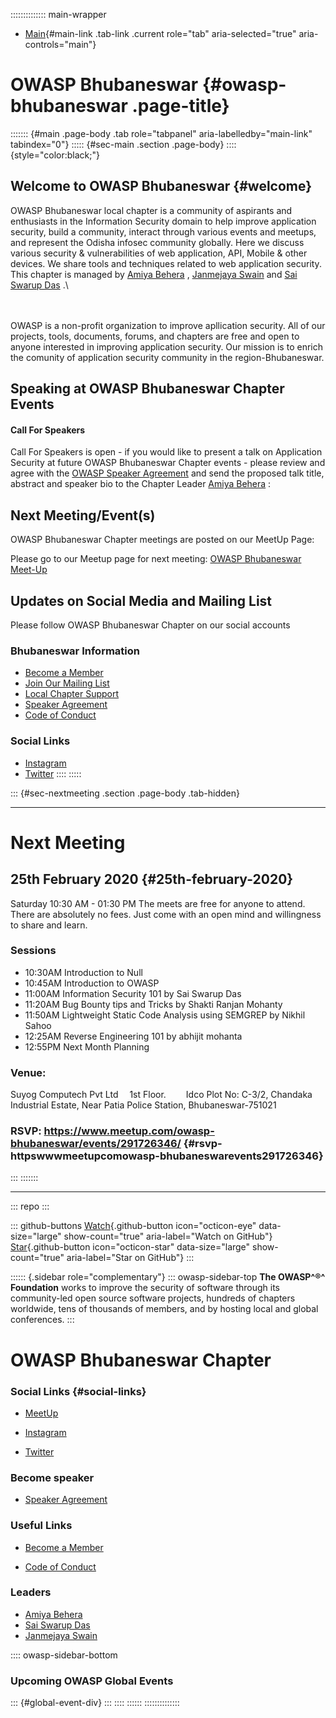 :::::::::::::: main-wrapper
- [Main](#div-main){#main-link .tab-link .current role="tab"
  aria-selected="true" aria-controls="main"}

# OWASP Bhubaneswar {#owasp-bhubaneswar .page-title}

::::::: {#main .page-body .tab role="tabpanel" aria-labelledby="main-link" tabindex="0"}
::::: {#sec-main .section .page-body}
:::: {style="color:black;"}
## Welcome to OWASP Bhubaneswar {#welcome}

<div>

OWASP Bhubaneswar local chapter is a community of aspirants and
enthusiasts in the Information Security domain to help improve
application security, build a community, interact through various events
and meetups, and represent the Odisha infosec community globally. Here
we discuss various security & vulnerabilities of web application, API,
Mobile & other devices. We share tools and techniques related to web
application security. This chapter is managed by [Amiya
Behera](../cdn-cgi/l/email-protection.html#9cfdf1f5e5fdb2fef9f4f9eefddcf3ebfdefecb2f3eefb)
, [Janmejaya
Swain](../cdn-cgi/l/email-protection.html#98f2f9f6f5fdf2f9e1f9b6ebeff9f1f6d8f7eff9ebe8b6f7eaff)
and [Sai Swarup
Das](../cdn-cgi/l/email-protection.html#1b687a7235686c7a696e6b367f7a685b746c7a686b3574697c)
.\

</div>

\
\
OWASP is a non-profit organization to improve apllication security. All
of our projects, tools, documents, forums, and chapters are free and
open to anyone interested in improving application security. Our mission
is to enrich the comunity of application security community in the
region-Bhubaneswar.

## Speaking at OWASP Bhubaneswar Chapter Events

#### Call For Speakers

Call For Speakers is open - if you would like to present a talk on
Application Security at future OWASP Bhubaneswar Chapter events - please
review and agree with the [OWASP Speaker
Agreement](../www-policy/legal/speaker-agreement.html) and send the
proposed talk title, abstract and speaker bio to the Chapter Leader
[Amiya
Behera](../cdn-cgi/l/email-protection.html#395854504058175b5c515c4b5879564e584a4917564b5e)
:

## Next Meeting/Event(s)

OWASP Bhubaneswar Chapter meetings are posted on our MeetUp Page:

Please go to our Meetup page for next meeting: [OWASP Bhubaneswar
Meet-Up](https://www.meetup.com/owasp-bhubaneswar)

## Updates on Social Media and Mailing List

Please follow OWASP Bhubaneswar Chapter on our social accounts

### Bhubaneswar Information

- [Become a Member](https://www.owasp.org/index.php/Membership)
- [Join Our Mailing List](https://groups.google.com/all-groups)
- [Local Chapter Support](../donate/index.html)
- [Speaker Agreement](../www-policy/legal/speaker-agreement.html)
- [Code of Conduct](../www-policy/operational/conferences-events-2.html)

### Social Links

- [Instagram](https://www.instagram.com/owasp_bhubaneswar/)
- [Twitter](https://twitter.com/OWASP_BBSR)
::::
:::::

::: {#sec-nextmeeting .section .page-body .tab-hidden}

------------------------------------------------------------------------

# **Next Meeting**

## 25th February 2020 {#25th-february-2020}

Saturday 10:30 AM - 01:30 PM The meets are free for anyone to attend.
There are absolutely no fees. Just come with an open mind and
willingness to share and learn.

### **Sessions**

- 10:30AM Introduction to Null
- 10:45AM Introduction to OWASP
- 11:00AM Information Security 101 by Sai Swarup Das
- 11:20AM Bug Bounty tips and Tricks by Shakti Ranjan Mohanty
- 11:50AM Lightweight Static Code Analysis using SEMGREP by Nikhil Sahoo
- 12:25AM Reverse Engineering 101 by abhijit mohanta
- 12:55PM Next Month Planning

### **Venue:**

Suyog Computech Pvt Ltd   1st Floor.     Idco Plot No: C-3/2, Chandaka
Industrial Estate, Near Patia Police Station, Bhubaneswar-751021

### RSVP: https://www.meetup.com/owasp-bhubaneswar/events/291726346/ {#rsvp-httpswwwmeetupcomowasp-bhubaneswarevents291726346}
:::
:::::::

------------------------------------------------------------------------

::: repo
:::

::: github-buttons
[Watch](https://github.com/owasp/www-chapter-bhubaneswar/subscription){.github-button
icon="octicon-eye" data-size="large" show-count="true"
aria-label="Watch on GitHub"}
[Star](https://github.com/owasp/www-chapter-bhubaneswar){.github-button
icon="octicon-star" data-size="large" show-count="true"
aria-label="Star on GitHub"}
:::

:::::: {.sidebar role="complementary"}
::: owasp-sidebar-top
**The OWASP^®^ Foundation** works to improve the security of software
through its community-led open source software projects, hundreds of
chapters worldwide, tens of thousands of members, and by hosting local
and global conferences.
:::

# OWASP Bhubaneswar Chapter

### Social Links {#social-links}

- [MeetUp](https://www.meetup.com/owasp-bhubaneswar/)

- [Instagram](https://www.instagram.com/owasp_bhubaneswar/)

- [Twitter](https://twitter.com/OWASP_BBSR)

### Become speaker

- [Speaker Agreement](https://www.owasp.org/index.php/Speaker_Agreement)

### Useful Links

- [Become a Member](https://www.owasp.org/index.php/Membership)

- [Code of
  Conduct](https://www.owasp.org/index.php/Governance/Conference_Policies)

### Leaders

- [Amiya
  Behera](../cdn-cgi/l/email-protection.html#492824203028672b2c212c3b2809263e283a3967263b2e)
- [Sai Swarup
  Das](../cdn-cgi/l/email-protection.html#6f1c0e06411c180e1d1a1f420b0e1c2f00180e1c1f41001d08)
- [Janmejaya
  Swain](../cdn-cgi/l/email-protection.html#056f646b68606f647c642b7672646c6b456a726476752b6a7762)

:::: owasp-sidebar-bottom
### Upcoming OWASP Global Events

::: {#global-event-div}
:::
::::
::::::
::::::::::::::
